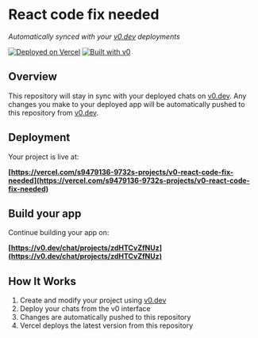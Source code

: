 # React code fix needed

*Automatically synced with your [v0.dev](https://v0.dev) deployments*

[![Deployed on Vercel](https://img.shields.io/badge/Deployed%20on-Vercel-black?style=for-the-badge&logo=vercel)](https://vercel.com/s9479136-9732s-projects/v0-react-code-fix-needed)
[![Built with v0](https://img.shields.io/badge/Built%20with-v0.dev-black?style=for-the-badge)](https://v0.dev/chat/projects/zdHTCvZfNUz)

## Overview

This repository will stay in sync with your deployed chats on [v0.dev](https://v0.dev).
Any changes you make to your deployed app will be automatically pushed to this repository from [v0.dev](https://v0.dev).

## Deployment

Your project is live at:

**[https://vercel.com/s9479136-9732s-projects/v0-react-code-fix-needed](https://vercel.com/s9479136-9732s-projects/v0-react-code-fix-needed)**

## Build your app

Continue building your app on:

**[https://v0.dev/chat/projects/zdHTCvZfNUz](https://v0.dev/chat/projects/zdHTCvZfNUz)**

## How It Works

1. Create and modify your project using [v0.dev](https://v0.dev)
2. Deploy your chats from the v0 interface
3. Changes are automatically pushed to this repository
4. Vercel deploys the latest version from this repository
